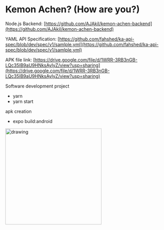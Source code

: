 # Kemon Achen? (How are you?)

Node.js Backend: [https://github.com/AJAkil/kemon-achen-backend](https://github.com/AJAkil/kemon-achen-backend)

YAML API Specification: [https://github.com/fahshed/ka-api-spec/blob/dev/spec/v1/samlple.yml](https://github.com/fahshed/ka-api-spec/blob/dev/spec/v1/samlple.yml) 

APK file link: [https://drive.google.com/file/d/1WRR-3RB3nGB-LQc35IB9aU9HNksAyIyZ/view?usp=sharing](https://drive.google.com/file/d/1WRR-3RB3nGB-LQc35IB9aU9HNksAyIyZ/view?usp=sharing)



Software development project

- yarn
- yarn start

apk creation
- expo build:android

<img src="https://user-images.githubusercontent.com/51060061/149638132-03cde6e2-bf78-43a0-aab2-7c2a76699a7c.png" alt="drawing" width="300"/>
